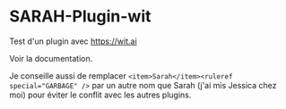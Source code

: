 SARAH-Plugin-wit
================

Test d'un plugin avec https://wit.ai

Voir la documentation.

Je conseille aussi de remplacer `<item>Sarah</item><ruleref special="GARBAGE" />` par un autre nom que Sarah (j'ai mis Jessica chez moi) pour éviter le conflit avec les autres plugins.
